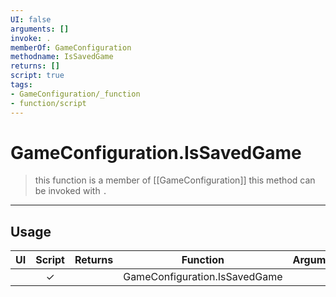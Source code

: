 ```yaml
---
UI: false
arguments: []
invoke: .
memberOf: GameConfiguration
methodname: IsSavedGame
returns: []
script: true
tags:
- GameConfiguration/_function
- function/script
---
```

# GameConfiguration.IsSavedGame
> this function is a member of [[GameConfiguration]]
> this method can be invoked with `.`
-----
## Usage
|  UI | Script | Returns | Function | Arguments |
|:---:|:------:|-------:|:--------:|:---------|
| |✓||GameConfiguration.IsSavedGame||
